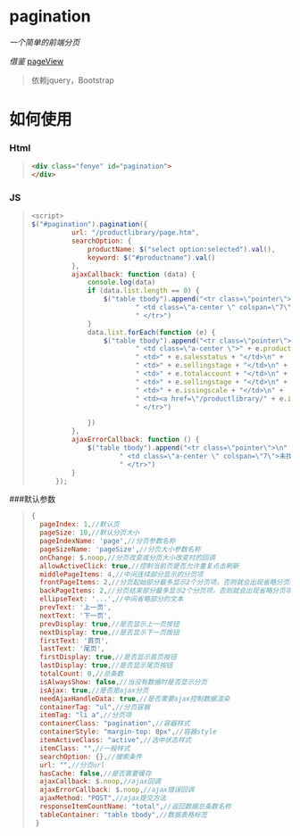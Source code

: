# pagination
*一个简单的前端分页* 

*借鉴* [pageView]

[pageView]: https://github.com/liuyunzhuge/blog/blob/master/form/src/js/mod/pageView.js

> 依赖jquery，Bootstrap

# 如何使用
### Html
>```html
> <div class="fenye" id="pagination">
> </div>

### JS
>```javascript
><script>
> $("#pagination").pagination({
>           url: "/productlibrary/page.htm",
>           searchOption: {
>               productName: $("select option:selected").val(),
>               keyword: $("#productname").val()
>           },
>           ajaxCallback: function (data) {
>               console.log(data)
>               if (data.list.length == 0) {
>                   $("table tbody").append("<tr class=\"pointer\">\n" +
>                           " <td class=\"a-center \" colspan=\"7\">未找到数据</td>\n" +
>                           " </tr>")
>               }
>               data.list.forEach(function (e) {
>                   $("table tbody").append("<tr class=\"pointer\">\n" +
>                           " <td class=\"a-center \">" + e.productname + "</td>\n" +
>                           " <td>" + e.salesstatus + "</td>\n" +
>                           " <td>" + e.sellingstage + "</td>\n" +
>                           " <td>" + e.totalaccount + "</td>\n" +
>                           " <td>" + e.sellingstage + "</td>\n" +
>                           " <td>" + e.issingscale + "</td>\n" +
>                           " <td><a href=\"/productlibrary/" + e.id + "\">查看详情</a></td>\n" +
>                           " </tr>")
>
>               })
>           },
>           ajaxErrorCallback: function () {
>               $("table tbody").append("<tr class=\"pointer\">\n" +
>                       " <td class=\"a-center \" colspan=\"7\">未找到数据</td>\n" +
>                       " </tr>")
>           }
>       });

###默认参数
>```javascript
> {
>   pageIndex: 1,//默认页
>   pageSize: 10,//默认分页大小
>   pageIndexName: 'page',//分页参数名称
>   pageSizeName: 'pageSize',//分页大小参数名称
>   onChange: $.noop,//分页改变或分页大小改变时的回调
>   allowActiveClick: true,//控制当前页是否允许重复点击刷新
>   middlePageItems: 4,//中间连续部分显示的分页项
>   frontPageItems: 2,//分页起始部分最多显示2个分页项，否则就会出现省略分页项
>   backPageItems: 2,//分页结束部分最多显示2个分页项，否则就会出现省略分页项
>   ellipseText: '...',//中间省略部分的文本
>   prevText: '上一页',
>   nextText: '下一页',
>   prevDisplay: true,//是否显示上一页按钮
>   nextDisplay: true,//是否显示下一页按钮
>   firstText: '首页',
>   lastText: '尾页',
>   firstDisplay: true,//是否显示首页按钮
>   lastDisplay: true,//是否显示尾页按钮
>   totalCount: 0,//总条数
>   isAlwaysShow: false,//当没有数据时是否显示分页
>   isAjax: true,//是否是ajax分页
>   needAjaxHandleData: true,//是否需要ajax控制数据渲染
>   containerTag: "ul",//分页容器
>   itemTag: "li a",//分页项
>   containerClass: "pagination",//容器样式
>   containerStyle: "margin-top: 0px",//容器style
>   itemActiveClass: "active",//选中状态样式
>   itemClass: "",//一般样式
>   searchOption: {},//搜索条件
>   url: "",//分页url
>   hasCache: false,//是否需要缓存
>   ajaxCallback: $.noop,//ajax回调
>   ajaxErrorCallback: $.noop,//ajax错误回调
>   ajaxMethod: "POST",//ajax提交方法
>   responseItemCountName: "total",//返回数据总条数名称
>   tableContainer: "table tbody",//数据表格标签
>  }

